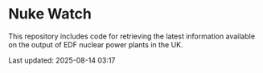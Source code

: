 # Nuke Watch

This repository includes code for retrieving the latest information available on the output of EDF nuclear power plants in the UK.

Last updated: 2025-08-14 03:17
